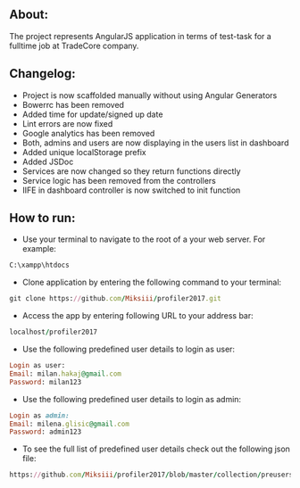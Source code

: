 About:
------------
The project represents AngularJS application in terms of test-task for a fulltime job at TradeCore company.  

Changelog:
------------

- Project is now scaffolded manually without using Angular Generators
- Bowerrc has been removed
- Added time for update/signed up date
- Lint errors are now fixed 
- Google analytics has been removed
- Both, admins and users are now displaying in the users list in dashboard
- Added unique localStorage prefix
- Added JSDoc
- Services are now changed so they return functions directly 
- Service logic has been removed from the controllers
- IIFE in dashboard controller is now switched to init function


How to run:
------------

- Use your terminal to navigate to the root of a your web server. For example: 

```ruby
C:\xampp\htdocs
```

- Clone application by entering the following command to your terminal:

```ruby
git clone https://github.com/Miksiii/profiler2017.git
```

- Access the app by entering following URL to your address bar:

```ruby
localhost/profiler2017
```

- Use the following predefined user details to login as user: 

```ruby
Login as user:
Email: milan.hakaj@gmail.com
Password: milan123
```

- Use the following predefined user details to login as admin:

```ruby
Login as admin: 
Email: milena.glisic@gmail.com
Password: admin123
``` 

- To see the full list of predefined user details check out the following json file:

```ruby
https://github.com/Miksiii/profiler2017/blob/master/collection/preusers.json
```
